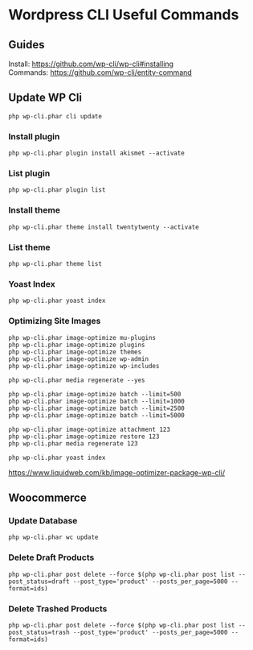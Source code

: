 # Wordpress CLI Useful Commands

## Guides

Install: https://github.com/wp-cli/wp-cli#installing  
Commands: https://github.com/wp-cli/entity-command  

## Update WP Cli

```
php wp-cli.phar cli update
```

### Install plugin

```
php wp-cli.phar plugin install akismet --activate
```

### List plugin

```
php wp-cli.phar plugin list
```

### Install theme

```
php wp-cli.phar theme install twentytwenty --activate
```

### List theme

```
php wp-cli.phar theme list
```

### Yoast Index

```
php wp-cli.phar yoast index
```

### Optimizing Site Images

```
php wp-cli.phar image-optimize mu-plugins
php wp-cli.phar image-optimize plugins
php wp-cli.phar image-optimize themes
php wp-cli.phar image-optimize wp-admin
php wp-cli.phar image-optimize wp-includes
```

```
php wp-cli.phar media regenerate --yes
```

```
php wp-cli.phar image-optimize batch --limit=500
php wp-cli.phar image-optimize batch --limit=1000
php wp-cli.phar image-optimize batch --limit=2500
php wp-cli.phar image-optimize batch --limit=5000
```
```
php wp-cli.phar image-optimize attachment 123
php wp-cli.phar image-optimize restore 123
php wp-cli.phar media regenerate 123
```

```
php wp-cli.phar yoast index
```

https://www.liquidweb.com/kb/image-optimizer-package-wp-cli/  

## Woocommerce

### Update Database

```
php wp-cli.phar wc update
```

### Delete Draft Products

```
php wp-cli.phar post delete --force $(php wp-cli.phar post list --post_status=draft --post_type='product' --posts_per_page=5000 --format=ids)
```

### Delete Trashed Products

```
php wp-cli.phar post delete --force $(php wp-cli.phar post list --post_status=trash --post_type='product' --posts_per_page=5000 --format=ids)
```
